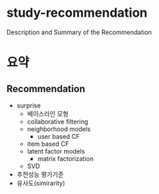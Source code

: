 # study-recommendation
Description and Summary of the Recommendation

# 요약

## Recommendation
- surprise
    - 베이스라인 모형
    - collaborative filtering
    - neighborhood models
        - user based CF
	- item based CF
    - latent factor models
        - matrix factorization
	- SVD
- 추천성능 평가기준
- 유사도(simirarity)

